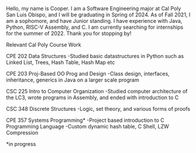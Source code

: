 Hello, my name is Cooper. I am a Software Engineering major at Cal Poly San Luis Obispo, and I will be graduating in Spring of 2024. As of Fall 2021, I am a sophomore, and have Junior standing. I have experience with Java, Python, RISC-V Assembly, and C. I am currently searching for internships for the summer of 2022. Thank you for stopping by!

Relevant Cal Poly Course Work

CPE 202 Data Structures
-Studied basic datastructures in Python such as Linked List, Trees, Hash Table, Hash Map etc

CPE 203 Proj-Based OO Prog and Design
-Class design, interfaces, inheritance, generics in Java on a larger scale program

CSC 225 Intro to Computer Organization
-Studied computer architecture of the LC3, wrote programs in Assembly, and ended with introduction to C

CSC 348 Discrete Structures
-Logic, set theory, and various forms of proofs

CPE 357 Systems Programming*
-Project based introduction to C Programming Language
-Custom dynamic hash table, C Shell, LZW Compression

*in progress
